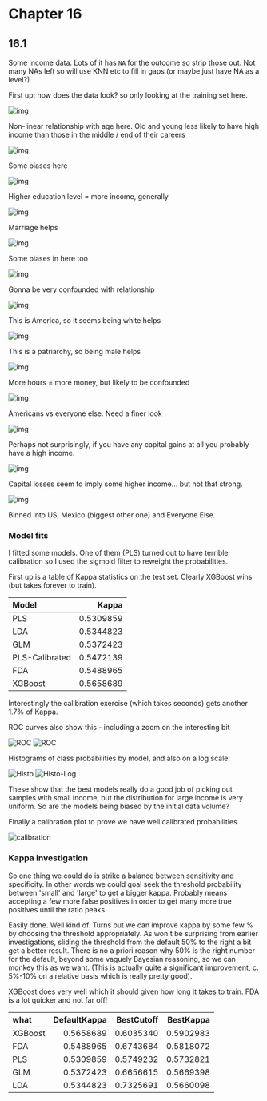 # Chapter 16
## 16.1

Some income data. Lots of it has `NA` for the outcome so strip those out. Not many NAs left so will use KNN etc to fill in gaps (or maybe just have NA as a level?)

First up: how does the data look? so only looking at the training set here. 

![img](16.1/age.png) 

Non-linear relationship with age here. Old and young less likely to have high income than those in the middle / end of their careers

 ![img](16.1/workclass.png) 
 
 Some biases here
 
 ![img](16.1/education.png) 
 
 Higher education level = more income, generally 
 
 ![img](16.1/marital-status.png) 
 
 Marriage helps 
 
 ![img](16.1/occupation.png) 
 
 Some biases in here too
 
 ![img](16.1/relationship.png) 
 
 Gonna be very confounded with relationship 
 
 ![img](16.1/race.png) 
 
 This is America, so it seems being white helps 
 
 ![img](16.1/sex.png) 
 
 This is a patriarchy, so being male helps 
 
 ![img](16.1/hours-per-week.png) 
 
 More hours = more money, but likely to be confounded
 
 ![img](16.1/native-country.png) 
 
 Americans vs everyone else. Need a finer look 
 
 ![img](16.1/cap_gain_bin.png) 
 
 Perhaps not surprisingly, if you have any capital gains at all you probably have a high income.
 
 ![img](16.1/cap_loss_bin.png) 
 
 Capital losses seem to imply some higher income... but not that strong. 
 
 ![img](16.1/origin.png) 
 
 Binned into US, Mexico (biggest other one) and Everyone Else. 
 
 ### Model fits
 
 I fitted some models. One of them (PLS) turned out to have terrible calibration so I used the sigmoid filter to reweight the probabilities. 
 
 First up is a table of Kappa statistics on the test set. Clearly XGBoost wins (but takes forever to train). 
 
|Model          |     Kappa|
|:--------------|---------:|
|PLS            | 0.5309859|
|LDA            | 0.5344823|
|GLM            | 0.5372423|
|PLS-Calibrated | 0.5472139|
|FDA            | 0.5488965|
|XGBoost        | 0.5658689|
 
Interestingly the calibration exercise (which takes seconds) gets another 1.7% of Kappa. 

ROC curves also show this - including a zoom on the interesting bit

![ROC](16.1/roc_curves.png)
![ROC](16.1/roc_curves_zoom.png)

Histograms of class probabilities by model, and also on a log scale:

![Histo](16.1/histo_plots.png)
![Histo-Log](16.1/histo_plots_log.png)

These show that the best models really do a good job of picking out samples with small income, but the distribution for large income is very uniform. So are the models being biased by the initial data volume? 

Finally a calibration plot to prove we have well calibrated probabilities.

![calibration](16.1/calibration_plot.png)
 
 ### Kappa investigation 
 
 So one thing we could do is strike a balance between sensitivity and specificity. In other words we could goal seek the threshold probability between 'small' and 'large' to get a bigger kappa. Probably means accepting a few more false positives in order to get many more true positives until the ratio peaks. 
 
 Easily done. Well kind of. Turns out we can improve kappa by some few % by choosing the threshold appropriately. As won't be surprising from earlier investigations, sliding the threshold from the default 50% to the right a bit get a better result. There is no a priori reason why 50% is the right number for the default, beyond some vaguely Bayesian reasoning, so we can monkey this as we want. (This is actually quite a significant improvement, c. 5%-10% on a relative basis which is really pretty good). 
 
 XGBoost does very well which it should given how long it takes to train. FDA is a lot quicker and not far off! 
 
 |what    | DefaultKappa| BestCutoff| BestKappa|
|:-------|------------:|----------:|---------:|
|XGBoost |    0.5658689|  0.6035340| 0.5902983|
|FDA     |    0.5488965|  0.6743684| 0.5818072|
|PLS     |    0.5309859|  0.5749232| 0.5732821|
|GLM     |    0.5372423|  0.6656615| 0.5669398|
|LDA     |    0.5344823|  0.7325691| 0.5660098|